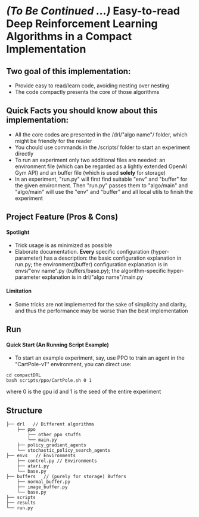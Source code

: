# *(To Be Continued ...)* Easy-to-read Deep Reinforcement Learning Algorithms in a Compact Implementation


## Two goal of this implementation:

- Provide easy to read/learn code, avoiding nesting over nesting
- The code compactly presents the core of those algorithms



## Quick Facts you should know about this implementation:

- All the core codes are presented in the /drl/"algo name"/ folder, which might be friendly for the reader
- You chould use commands in the /scripts/ folder to start an experiment directly
- To run an experiment only two additional files are needed: an environment file (which can be regarded as a lightly extended OpenAI Gym API) and an buffer file (which is used **solely** for storage)
- In an experiment, "run.py" will first find suitable "env" and "buffer" for the given environment. Then "run.py" passes them to "algo/main" and "algo/main" will use the "env" and "buffer" and all local utils to finish the experiment



## Project Feature (Pros & Cons)

#### Spotlight


- Trick usage is as minimized as possible
- Elaborate documentation. **Every** specific configuration (hyper-parameter) has a description: the basic configuration explanation in run.py; the environment(buffer) configuration explanation is in envs/"env name".py (buffers/base.py); the algorithm-specific hyper-parameter explanation is in drl/"algo name"/main.py

#### Limitation


- Some tricks are not implemented for the sake of simplicity and clarity, and thus the performance may be worse than the best implementation



## Run

#### Quick Start (An Running Script Example)


- To start an example experiment, say, use PPO to train an agent in the "CartPole-v1'' environment, you can direct use:

```
cd compactDRL
bash scripts/ppo/CartPole.sh 0 1
```

where 0 is the gpu id and 1 is the seed of the entire experiment


## Structure

    ├── drl   // Different algorithms             
        ├── ppo
            ├── other ppo stuffs
            └── main.py
        ├── policy_gradient_agents
        └── stochastic_policy_search_agents 
    ├── envs   // Environments
        ├── control.py // Environments
        ├── atari.py
        └── base.py
    ├── buffers   // (purely for storage) Buffers 
        ├── normal_buffer.py
        ├── image_buffer.py
        └── base.py 
    ├── scripts
    ├── results
    └── run.py

